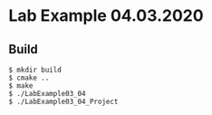 # Lab Example 04.03.2020

## Build

```
$ mkdir build
$ cmake ..
$ make
$ ./LabExample03_04
$ ./LabExample03_04_Project
``` 

